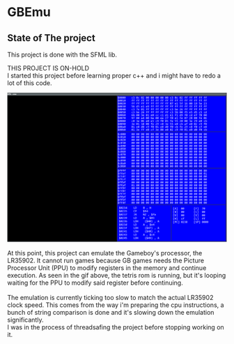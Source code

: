 # GBEmu

## State of The project

This project is done with the SFML lib.

THIS PROJECT IS ON-HOLD\
I started this project before learning proper c++ and i might have to redo a lot of this code.


![Gif](/images/gif1.gif)


At this point, this project can emulate the Gameboy's processor, the LR35902. It cannot run games because GB games needs the Picture Processor Unit (PPU)
to modify registers in the memory and continue execution. As seen in the gif above, the tetris rom is running, but it's looping waiting for the PPU to modify said register
before continuing.\
\
The emulation is currently ticking too slow to match the actual LR35902 clock speed. This comes from the way i'm preparing the cpu instructions, 
a bunch of string comparison is done and it's slowing down the emulation significantly.\
I was in the process of threadsafing the project before stopping working on it. 
